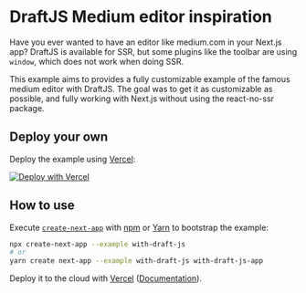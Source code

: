 # DraftJS Medium editor inspiration

Have you ever wanted to have an editor like medium.com in your Next.js app? DraftJS is available for SSR, but some plugins like the toolbar are using `window`, which does not work when doing SSR.

This example aims to provides a fully customizable example of the famous medium editor with DraftJS. The goal was to get it as customizable as possible, and fully working with Next.js without using the react-no-ssr package.

## Deploy your own

Deploy the example using [Vercel](https://vercel.com):

[![Deploy with Vercel](https://vercel.com/button)](https://vercel.com/import/project?template=https://github.com/vercel/next.js/tree/canary/examples/with-draft-js)

## How to use

Execute [`create-next-app`](https://github.com/vercel/next.js/tree/canary/packages/create-next-app) with [npm](https://docs.npmjs.com/cli/init) or [Yarn](https://yarnpkg.com/lang/en/docs/cli/create/) to bootstrap the example:

```bash
npx create-next-app --example with-draft-js
# or
yarn create next-app --example with-draft-js with-draft-js-app
```

Deploy it to the cloud with [Vercel](https://vercel.com/import?filter=next.js&utm_source=github&utm_medium=readme&utm_campaign=next-example) ([Documentation](https://nextjs.org/docs/deployment)).
